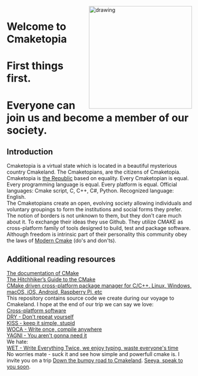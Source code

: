 <img src=https://user-images.githubusercontent.com/38818698/50577436-49bb4080-0e28-11e9-9427-476621a753d1.png alt="drawing" ALIGN="right" width="280"/>

# Welcome to Cmaketopia
# First things first.
# Everyone can join us and become a member of our society.
## Introduction
Cmaketopia is a virtual state which is located in a beautiful mysterious country Cmakeland. The Cmaketopians, are the citizens of Cmaketopia. Cmaketopia is [the Republic](https://en.wikipedia.org/wiki/Republic) based on equality. Every Cmaketopian is equal. Every programming language is equal. Every platform is equal. Official languages: Cmake script, C, C++, C#, Python. Recognized language: English.<br>The Cmaketopians create an open, evolving society allowing individuals and voluntary groupings to form the institutions and social forms they prefer. The notion of borders is not unknown to them, but they don't care much about it. To exchange their ideas they use Github. They utilize CMAKE as cross-platform family of tools designed to build, test and package software.
Although freedom is intrinsic part of their personality this community obey the laws of [Modern Cmake](https://gist.github.com/mbinna/c61dbb39bca0e4fb7d1f73b0d66a4fd1) (do's and don'ts).<br>
## Additional reading resources
[The documentation of CMake](https://cmake.org/cmake/help/latest/)<br>
[The Hitchhiker’s Guide to the CMake](https://cgold.readthedocs.io/en/latest/)<br>
[CMake driven cross-platform package manager for C/C++. Linux, Windows, macOS, iOS, Android, Raspberry Pi, etc](https://docs.hunter.sh/en/latest/)<br>
This repository contains source code we create during our voyage to Cmakeland. I hope at the end of our trip we can say we love:<br>
[Cross-platform software](https://en.wikipedia.org/wiki/Cross-platform_software)<br>
[DRY - Don't repeat yourself](https://en.wikipedia.org/wiki/Don%27t_repeat_yourself)<br>
[KISS - keep it simple, stupid](https://en.wikipedia.org/wiki/KISS_principle)<br>
[WOCA - Write once, compile anywhere](https://en.wikipedia.org/wiki/Write_once,_compile_anywhere)<br>
[YAGNI - You aren't gonna need it](https://en.wikipedia.org/wiki/You_aren%27t_gonna_need_it)<br>
We hate:<br> [WET - Write Everything Twice, we enjoy typing, waste everyone's time](https://en.wikipedia.org/wiki/Don%27t_repeat_yourself)<br>
No worries mate - suck it and see how simple and powerfull cmake is. I invite you on a trip [Down the bumpy road to Cmakeland](https://unclecshark.github.io/). [Seeya, speak to you soon](https://unclecshark.github.io/blog/).


